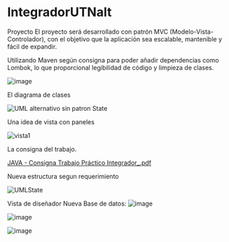 # IntegradorUTNalt

Proyecto
El proyecto será desarrollado con patrón MVC (Modelo-Vista-Controlador), con el objetivo que la aplicación sea escalable, mantenible y fácil de expandir.

Utilizando Maven según consigna para poder añadir dependencias como Lombok,  lo que proporcional legibilidad de código y limpieza de clases. 

![image](https://github.com/Galbickus/IntegradorUTNalt/assets/135274833/99347fd4-018a-44c6-9421-b9d7f8d3324e)

El diagrama de clases

![UML alternativo sin patron State](https://github.com/Galbickus/IntegradorUTNalt/assets/135274833/1183ce0b-51c4-4fa2-9d6e-01b3e6485bc1)

Una idea de vista con paneles 

![vista1](https://github.com/Galbickus/IntegradorUTNalt/assets/135274833/b6e80f90-2949-4f58-b2e3-4b8e9dfcaf78)

La consigna del trabajo. 

[JAVA - Consigna Trabajo Práctico Integrador_.pdf](https://github.com/Galbickus/IntegradorUTNalt/files/13465946/JAVA.-.Consigna.Trabajo.Practico.Integrador_.pdf)

Nueva estructura segun requerimiento  

![UMLState](https://github.com/Galbickus/IntegradorUTNalt/assets/135274833/be6d1954-f709-451f-a942-6e6262c869fc)

Vista de diseñador Nueva Base de datos:
![image](https://github.com/Galbickus/IntegradorUTNalt/assets/135274833/f0a7a8f1-38be-4823-b4e1-7c90dea392b8)


![image](https://github.com/Galbickus/IntegradorUTNalt/assets/135274833/ea8f5335-3dc2-426f-b3a8-d6d3d47e4588)

![image](https://github.com/Galbickus/IntegradorUTNalt/assets/135274833/f400f141-4d3e-44b3-a355-f9df98510250)




